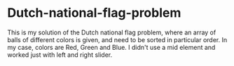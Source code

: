# Dutch-national-flag-problem

This is my solution of the Dutch national flag problem, where an array of balls of different colors is given, and need to be sorted in particular order. 
In my case, colors are Red, Green and Blue. 
I didn't use a mid element and worked just with left and right slider.
